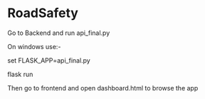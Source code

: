 # RoadSafety

Go to Backend and run api_final.py

On windows use:-

set FLASK_APP=api_final.py

flask run

Then go to frontend and open dashboard.html to browse the app
